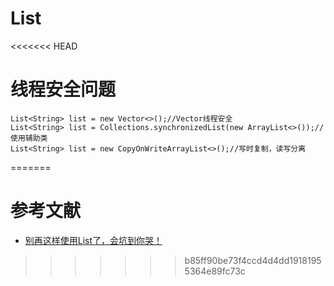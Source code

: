 # List


<<<<<<< HEAD
# 线程安全问题

```
List<String> list = new Vector<>();//Vector线程安全
List<String> list = Collections.synchronizedList(new ArrayList<>());//使用辅助类
List<String> list = new CopyOnWriteArrayList<>();//写时复制，读写分离

```
=======

# 参考文献

- [别再这样使用List了，会坑到你哭！](https://juejin.im/post/5d6a8ef8e51d4561d106cc2f)
>>>>>>> b85ff90be73f4ccd4d4dd19181955364e89fc73c
